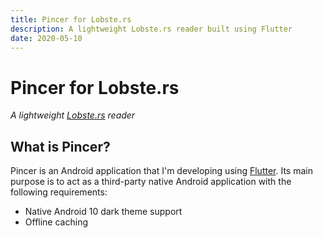 ```yaml
---
title: Pincer for Lobste.rs
description: A lightweight Lobste.rs reader built using Flutter
date: 2020-05-10
---
```


# Pincer for Lobste.rs
*A lightweight [Lobste.rs](https://lobste.rs/) reader*


## What is Pincer?
Pincer is an Android application that I'm developing using [Flutter](https://flutter.dev/). Its main purpose is to act as a third-party native Android application with the following requirements:

 - Native Android 10 dark theme support
 - Offline caching